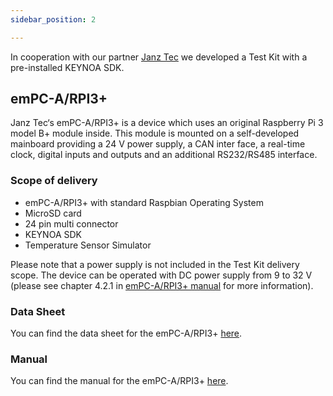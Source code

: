 ```yaml
---
sidebar_position: 2

---
```

In cooperation with our partner [Janz Tec](https://www.janztec.com/en/) we developed a Test Kit with a pre-installed KEYNOA SDK.

## emPC-A/RPI3+
Janz Tec‘s emPC-A/RPI3+ is a device which uses an original Raspberry Pi 3 model B+ module inside. This module is mounted on a self-developed mainboard providing a 24 V power supply, a CAN inter face, a real-time clock, digital inputs and outputs and an additional RS232/RS485 interface.

### Scope of delivery
- emPC-A/RPI3+ with standard Raspbian Operating System
- MicroSD card
- 24 pin multi connector
- KEYNOA SDK
- Temperature Sensor Simulator

Please note that a power supply is not included in the Test Kit delivery scope. The device can be operated with DC power supply from 9 to 32 V (please see chapter 4.2.1 in [emPC-A/RPI3+ manual](https://www.janztec.com/wp-content/uploads/2022/07/manual_empc-arpi3plus.pdf) for more information). 

### Data Sheet
You can find the data sheet for the emPC-A/RPI3+ [here](https://www.janztec.com/wp-content/uploads/2022/04/datasheet_empc-a_RPI3.pdf). 

### Manual
You can find the manual for the emPC-A/RPI3+ [here](https://www.janztec.com/wp-content/uploads/2022/07/manual_empc-arpi3plus.pdf).
